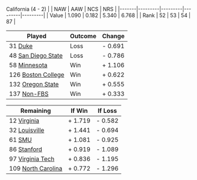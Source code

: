 California (4 - 2)
|       |   NAW   |   AAW   |   NCS   |   NRS   |
|-------|---------|---------|---------|---------|
| Value |   1.090 |   0.182 |   5.340 |   6.768 |
| Rank  |      52 |      53 |      54 |      87 |

| Played                    | Outcome    |  Change  |
|---------------------------|------------|----------|
|  31 [Duke                  ](Duke.md)| Loss       | -  0.691 |
|  48 [San Diego State       ](SanDiegoState.md)| Loss       | -  0.786 |
|  58 [Minnesota             ](Minnesota.md)| Win        | +  1.106 |
| 126 [Boston College        ](BostonCollege.md)| Win        | +  0.622 |
| 132 [Oregon State          ](OregonState.md)| Win        | +  0.555 |
| 137 [Non-FBS               ](NonFBS.md)| Win        | +  0.333 |

| Remaining                 |  If Win  |  If Loss |
|---------------------------|----------|----------|
|  12 [Virginia              ](Virginia.md)| +  1.719 | -  0.582 |
|  32 [Louisville            ](Louisville.md)| +  1.441 | -  0.694 |
|  61 [SMU                   ](SMU.md)| +  1.081 | -  0.925 |
|  86 [Stanford              ](Stanford.md)| +  0.919 | -  1.089 |
|  97 [Virginia Tech         ](VirginiaTech.md)| +  0.836 | -  1.195 |
| 109 [North Carolina        ](NorthCarolina.md)| +  0.772 | -  1.296 |


